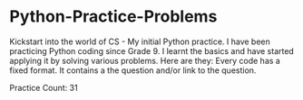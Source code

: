 # Python-Practice-Problems
 Kickstart into the world of CS - My initial Python practice.
 I have been practicing Python coding since Grade 9. I learnt the basics and have started applying it by solving various problems.
 Here are they:
 Every code has a fixed format.
 It contains a the question and/or link to the question.

 Practice Count: 31